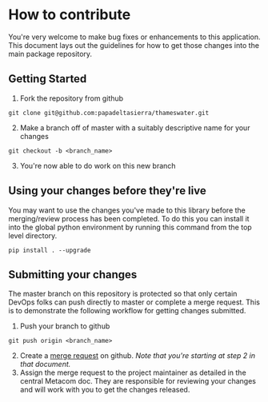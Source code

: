 # How to contribute

You're very welcome to make bug fixes or enhancements to this application. This
document lays out the guidelines for how to get those changes into the main
package repository.
 
## Getting Started
 
1. Fork the repository from github
```git
git clone git@github.com:papadeltasierra/thameswater.git
```
2. Make a branch off of master with a suitably descriptive name for your changes
```git
git checkout -b <branch_name>
```
3. You're now able to do work on this new branch

## Using your changes before they're live

You may want to use the changes you've made to this library before the merging/review
process has been completed. To do this you can install it into the global python 
environment by running this command from the top level directory.
```
pip install . --upgrade
```

## Submitting your changes

The master branch on this repository is protected so that only certain
DevOps folks can push directly to master or complete a merge request. This is
to demonstrate the following workflow for getting changes submitted.

1. Push your branch to github
```git
git push origin <branch_name>
```
2. Create a [merge request](https://github.com/add-merge-request.html)
on github. _Note that you're starting at step 2 in that document._
3. Assign the merge request to the project maintainer as detailed in the
central Metacom doc. They are responsible for reviewing your changes and will
work with you to get the changes released.